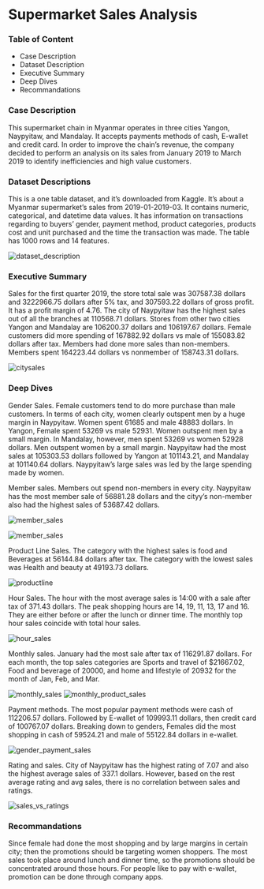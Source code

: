 # Supermarket Sales Analysis
<h3>Table of Content</h3>
<ul>
  <li>Case Description</li>
  <li>Dataset Description</li>
  <li>Executive Summary</li>
  <li>Deep Dives</li>
  <li>Recommandations</li>
</ul>
<h3>Case Description</h3>
<p>This supermarket chain in Myanmar operates in three cities Yangon, Naypyitaw, and Mandalay. It accepts payments methods of cash, E-wallet and credit card. In order to improve the chain’s revenue, the company decided to perform an analysis on its sales from January 2019 to March 2019 to identify inefficiencies and high value customers.</p>

<h3>Dataset Descriptions</h3>
<p>This is a one table dataset, and it’s downloaded from Kaggle. It’s about a Myanmar supermarket’s sales from 2019-01-2019-03. It contains numeric, categorical, and datetime data values. It has information on transactions regarding to buyers’ gender, payment method, product categories, products cost and unit purchased and the time the transaction was made.  The table has 1000 rows and 14 features. </p>

![dataset_description](https://github.com/user-attachments/assets/d2371f87-ef7f-4a03-8b12-43656e912bde)


<h3>Executive Summary</h3>
<p>Sales for the first quarter 2019, the store total sale was 307587.38 dollars and 3222966.75 dollars after 5% tax, and 307593.22 dollars of gross profit. It has a profit margin of 4.76. The city of Naypyitaw has the highest sales out of all the branches at 110568.71 dollars. Stores from other two cities Yangon and Mandalay are 106200.37 dollars and 106197.67 dollars. Female customers did more spending of 167882.92 dollars vs male of 155083.82 dollars after tax. Members had done more sales than non-members. Members spent 164223.44 dollars vs nonmember of 158743.31 dollars.</p>

![citysales](https://github.com/user-attachments/assets/47f0b1c6-dcf9-425f-a744-a9e89afe97f7)


<h3>Deep Dives</h3>
<p>Gender Sales. Female customers tend to do more purchase than male customers. In terms of each city, women clearly outspent men by a huge margin in Naypyitaw. Women spent 61685 and male 48883 dollars. In Yangon, Female spent 53269 vs male 52931. Women outspent men by a small margin. In Mandalay, however, men spent 53269 vs women 52928 dollars. Men outspent women by a small margin. Naypyitaw had the most sales at 105303.53 dollars followed by Yangon at 101143.21, and Mandalay at 101140.64 dollars. Naypyitaw’s large sales was led by the large spending made by women. </p>

<p>Member sales. Members out spend non-members in every city. Naypyitaw has the most member sale of 56881.28 dollars and the cityy’s non-member also had the highest sales of 53687.42 dollars. </p>

![member_sales](https://github.com/user-attachments/assets/5cd40b70-e6a7-4168-82a6-c2ad81c6beec)

![member_sales](https://github.com/user-attachments/assets/07e4264e-cd97-4b3b-9f0f-1723e5ff0eaf)



<p>Product Line Sales. The category with the highest sales is food and Beverages at 56144.84 dollars after tax. The category with the lowest sales was Health and beauty at 49193.73 dollars. </p>

![productline](https://github.com/user-attachments/assets/42250ddb-fac9-4454-804a-4a581ea2a914)



<p>Hour Sales. The hour with the most average sales is 14:00 with a sale after tax of 371.43 dollars. The peak shopping hours are 14, 19, 11, 13, 17 and 16. They are either before or after the lunch or dinner time. The monthly top hour sales coincide with total hour sales.</p>

![hour_sales](https://github.com/user-attachments/assets/8fdd115e-e75a-45a6-9c06-64e4b384faa1)



<p>Monthly sales. January had the most sale after tax of 116291.87 dollars. For each month, the top sales categories are Sports and travel of $21667.02, Food and beverage of 20000, and home and lifestyle of 20932 for the month of Jan, Feb, and Mar.</p>

![monthly_sales](https://github.com/user-attachments/assets/4a1ad8c1-8e53-4001-a599-d75421db29f6)
![monthly_product_sales](https://github.com/user-attachments/assets/9b1ca2b5-617e-4833-979d-6d8d47e540c0)


<p>Payment methods. The most popular payment methods were cash of 112206.57 dollars. Followed by E-wallet of 109993.11 dollars, then credit card of 100767.07 dollars. Breaking down to genders, Females did the most shopping in cash of 59524.21 and male of 55122.84 dollars in e-wallet. </p>

![gender_payment_sales](https://github.com/user-attachments/assets/d982c90a-45a2-4cf5-98d1-a8b2604f669f)


<p>Rating and sales. City of Naypyitaw has the highest rating of 7.07 and also the highest average sales of 337.1 dollars. However, based on the rest average rating and avg sales, there is no correlation between sales and ratings.</p>

![sales_vs_ratings](https://github.com/user-attachments/assets/57f7f7a9-dd0b-49f4-af21-1308675cf134)


<h3>Recommandations</h3>
<p>Since female had done the most shopping and by large margins in certain city; then the promotions should be targeting women shoppers. The most sales took place around lunch and dinner time, so the promotions should be concentrated around those hours. For people like to pay with e-wallet, promotion can be done through company apps. </p>

